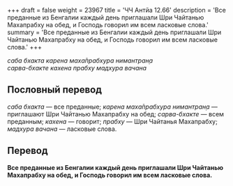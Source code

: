 +++
draft = false
weight = 23967
title = 'ЧЧ Антйа 12.66'
description = 'Все преданные из Бенгалии каждый день приглашали Шри Чайтанью Махапрабху на обед, и Господь говорил им всем ласковые слова.'
summary = 'Все преданные из Бенгалии каждый день приглашали Шри Чайтанью Махапрабху на обед, и Господь говорил им всем ласковые слова.'
+++

_саба бхакта карена маха̄прабхура нимантран̣а  
сарва-бхакте кахена прабху мадхура вачана_

## Пословный перевод

_саба_ _бхакта_ — все преданные; _карена_ _маха̄прабхура_ _нимантран̣а_ — приглашают Шри Чайтанью Махапрабху на обед; _сарва_\-_бхакте_ — всем преданным; _кахена_ — говорит; _прабху_ — Шри Чайтанья Махапрабху; _мадхура_ _вачана_ — ласковые слова.

## Перевод

**Все преданные из Бенгалии каждый день приглашали Шри Чайтанью Махапрабху на обед, и Господь говорил им всем ласковые слова.**
